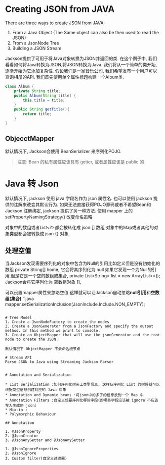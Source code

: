 # Creating JSON from JAVA

There are three ways to create JSON from JAVA:

1. From a Java Object (The Same object can also be then used to read the JSON)
2. From a JsonNode Tree
3. Building a JSON Stream

Jackson提供了可用于将Java对象转换为JSON并返回的类.
在这个例子中, 我们看看如何将Java转换为JSON,将JSON转换为Java.
我们将从一个简单的类开始, 逐渐开始为它添加复杂性.
假设我们是一家音乐公司, 我们希望发布一个用户可以查询相册的API.
我们首先使用单个属性标题构建一个Album类.

```java
class Album {
    private String title;
    public Album(String title) {
        this.title = title;
    }
    public String getTitle(){
        return title;
    }
}
```

## ObjecctMapper

默认情况下, Jackson会使用 BeanSerializer 来序列化POJO.
> 注意: Bean 的私有属性应该具有 getter, 或者属性应该是 public 的

# Java 转 Json

默认情况下, jackson 使用 java 字段名作为 json 属性名.
也可以使用 jackson 提供的注解来改变其默认行为.
如果无法直接获得POJO源码或者不希望Bean和 Jackson 注解绑定,
jackson 提供了另一种方法. 使用 mapper 上的 setPropertyNamingStrategy() 改变命名策略

对象中的数组或者List<?>都会被转化成 json [] 数组
对象中的Map或者其他的对象类型都会被转换成 json {} 对象

## 处理空值

当Jackson发现需要序列化的对象中包含为Null的引用比如定义但是没有初始化的数组
private String[] home; 它会将其序列化为 null
如果它发现一个为Null的引用,但是它是一个空的数组或集合,
private List\<String\> list = new ArrayList<>();
Jackson会将它序列化为 空数组对象 [],

可以设置mapper属性来忽略空值
这样就可以让Jackson自动忽略**null引用**和**空数组(集合)**
``java
mapper.setSerializationInclusion(JsonInclude.Include.NON_EMPTY);

```

# Tree Model
1. Create a JsonNodeFactory to create the nodes
2. Create a JsonGenerator from a JsonFactory and specify the output method. In this method we print to console.
3. Create an ObjectMapper that will use the jsonGenerator and the root node to create the JSON.

默认情况下 ObjectMapper 不会命名根节点

# Stream API
Parse JSON to Java using Streaming Jackson Parser


# Annotation and Serialization

* List Serialization :如何序列化时带上类型信息, 这样反序列化 List 的时候就可以根据类型信息创建对应的 Java 对象
* Annotation and Dynamic beans :将json中的多于的信息放到一个 Map 中
* Annotation Filters :自定义想要序列化哪些字段(即哪些字段应该被 ignore 不应该写入生成的 json)
* Mix-in :
* Polymorphic Behaviour

## Annotation

1. @JsonProperty
2. @JsonCreator
3. @JsonAnyGetter and @JsonAnySetter

1. @JsonIgnoreProperties
2. @JsonIgnore
3. Custom filter(自定义过滤器)

